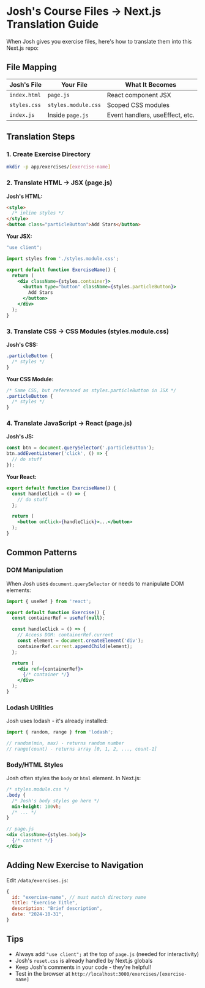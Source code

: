 # Josh's Course Files → Next.js Translation Guide

When Josh gives you exercise files, here's how to translate them into this Next.js repo:

## File Mapping

| Josh's File | Your File | What It Becomes |
|-------------|-----------|-----------------|
| `index.html` | `page.js` | React component JSX |
| `styles.css` | `styles.module.css` | Scoped CSS modules |
| `index.js` | Inside `page.js` | Event handlers, useEffect, etc. |

## Translation Steps

### 1. Create Exercise Directory

```bash
mkdir -p app/exercises/[exercise-name]
```

### 2. Translate HTML → JSX (page.js)

**Josh's HTML:**

```html
<style>
  /* inline styles */
</style>
<button class="particleButton">Add Stars</button>
```

**Your JSX:**

```jsx
"use client";

import styles from './styles.module.css';

export default function ExerciseName() {
  return (
    <div className={styles.container}>
      <button type="button" className={styles.particleButton}>
        Add Stars
      </button>
    </div>
  );
}
```

### 3. Translate CSS → CSS Modules (styles.module.css)

**Josh's CSS:**

```css
.particleButton {
  /* styles */
}
```

**Your CSS Module:**

```css
/* Same CSS, but referenced as styles.particleButton in JSX */
.particleButton {
  /* styles */
}
```

### 4. Translate JavaScript → React (page.js)

**Josh's JS:**

```js
const btn = document.querySelector('.particleButton');
btn.addEventListener('click', () => {
  // do stuff
});
```

**Your React:**

```jsx
export default function ExerciseName() {
  const handleClick = () => {
    // do stuff
  };

  return (
    <button onClick={handleClick}>...</button>
  );
}
```

## Common Patterns

### DOM Manipulation

When Josh uses `document.querySelector` or needs to manipulate DOM elements:

```jsx
import { useRef } from 'react';

export default function Exercise() {
  const containerRef = useRef(null);

  const handleClick = () => {
    // Access DOM: containerRef.current
    const element = document.createElement('div');
    containerRef.current.appendChild(element);
  };

  return (
    <div ref={containerRef}>
      {/* container */}
    </div>
  );
}
```

### Lodash Utilities

Josh uses lodash - it's already installed:

```jsx
import { random, range } from 'lodash';

// random(min, max) - returns random number
// range(count) - returns array [0, 1, 2, ..., count-1]
```

### Body/HTML Styles

Josh often styles the `body` or `html` element. In Next.js:

```css
/* styles.module.css */
.body {
  /* Josh's body styles go here */
  min-height: 100vh;
  /* ... */
}
```

```jsx
// page.js
<div className={styles.body}>
  {/* content */}
</div>
```

## Adding New Exercise to Navigation

Edit `/data/exercises.js`:

```js
{
  id: "exercise-name", // must match directory name
  title: "Exercise Title",
  description: "Brief description",
  date: "2024-10-31",
}
```

## Tips

- Always add `"use client";` at the top of `page.js` (needed for interactivity)
- Josh's `reset.css` is already handled by Next.js globals
- Keep Josh's comments in your code - they're helpful!
- Test in the browser at `http://localhost:3000/exercises/[exercise-name]`
